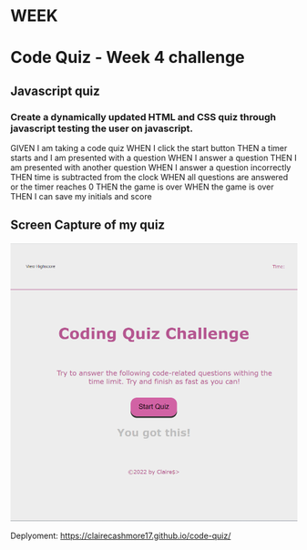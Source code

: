 # WEEK 

# Code Quiz - Week 4 challenge
<h2>Javascript quiz</h2>
<p>
    <h3>Create a dynamically updated HTML and CSS quiz through javascript testing the user on javascript.</h3>
 GIVEN I am taking a code quiz
WHEN I click the start button
THEN a timer starts and I am presented with a question
WHEN I answer a question
THEN I am presented with another question
WHEN I answer a question incorrectly
THEN time is subtracted from the clock
WHEN all questions are answered or the timer reaches 0
THEN the game is over
WHEN the game is over
THEN I can save my initials and score
</p>
<h2> Screen Capture of my quiz </h2>
<img src="./assets/imgs/screenCap.png" /> 

Deplyoment: https://clairecashmore17.github.io/code-quiz/
